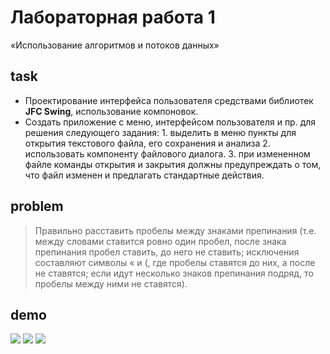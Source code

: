 # Лабораторная работа 1

«Использование алгоритмов и потоков данных»

## task

* Проектирование интерфейса пользователя средствами библиотек **JFC Swing**,
  использование компоновок.
* Создать приложение с меню, интерфейсом пользователя и пр. для решения
  следующего задания: 1. выделить в меню пункты для открытия текстового файла,
  его сохранения и анализа 2. использовать компоненту файлового диалога. 3. при
  измененном файле команды открытия и закрытия должны предупреждать о том, что
  файл изменен и предлагать стандартные действия.

## problem

> Правильно расставить пробелы между знаками препинания (т.е. между словами
> ставится ровно один пробел, после знака препинания пробел ставить, до него не
> ставить; исключения составляют символы « и (, где пробелы ставятся до них, а
> после не ставятся; если идут несколько знаков препинания подряд, то пробелы
> между ними не ставятся).

## demo

![](http://res.cloudinary.com/dzsjwgjii/image/upload/v1504349437/java-sem5lab1-1.png)
![](http://res.cloudinary.com/dzsjwgjii/image/upload/v1504349437/java-sem5lab1-2.png)
![](http://res.cloudinary.com/dzsjwgjii/image/upload/v1504349438/java-sem5lab1-3.png)

